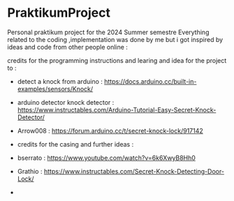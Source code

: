 # PraktikumProject
Personal praktikum project for the 2024 Summer semestre
Everything related to the coding ,implementation was done by me but i got inspired by ideas and code  from other people online : 

credits for the programming instructions and learing and idea for the project to : 
- detect a knock from arduino : https://docs.arduino.cc/built-in-examples/sensors/Knock/
- arduino detector knock detector : https://www.instructables.com/Arduino-Tutorial-Easy-Secret-Knock-Detector/
- Arrow008 : https://forum.arduino.cc/t/secret-knock-lock/917142

- credits for the casing and further ideas :
- bserrato : https://www.youtube.com/watch?v=6k6XwyB8Hh0
-  Grathio : https://www.instructables.com/Secret-Knock-Detecting-Door-Lock/
-  
